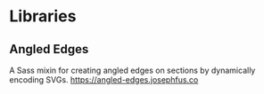 # Libraries

## Angled Edges

A Sass mixin for creating angled edges on sections by dynamically encoding SVGs.
<https://angled-edges.josephfus.co>
